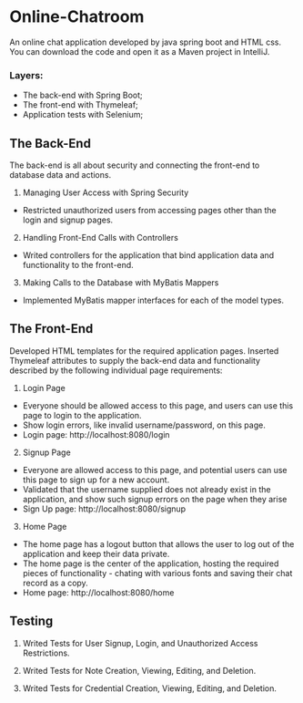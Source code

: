 # Online-Chatroom
An online chat application developed by java spring boot and HTML css. You can download the code and open it as a Maven project in IntelliJ.
### Layers: 
- The back-end with Spring Boot;
- The front-end with Thymeleaf;
- Application tests with Selenium;


## The Back-End
The back-end is all about security and connecting the front-end to database data and actions.
1. Managing User Access with Spring Security
- Restricted unauthorized users from accessing pages other than the login and signup pages. 
2. Handling Front-End Calls with Controllers
- Writed controllers for the application that bind application data and functionality to the front-end. 
3. Making Calls to the Database with MyBatis Mappers
- Implemented MyBatis mapper interfaces for each of the model types. 
## The Front-End
Developed HTML templates for the required application pages. Inserted Thymeleaf attributes to supply the back-end data and functionality described by the following individual page requirements:
1. Login Page
- Everyone should be allowed access to this page, and users can use this page to login to the application.
- Show login errors, like invalid username/password, on this page.
- Login page: http://localhost:8080/login
2. Signup Page
- Everyone are allowed access to this page, and potential users can use this page to sign up for a new account.
- Validated that the username supplied does not already exist in the application, and show such signup errors on the page when they arise
- Sign Up page: http://localhost:8080/signup
3. Home Page
- The home page has a logout button that allows the user to log out of the application and keep their data private.
- The home page is the center of the application, hosting the required pieces of functionality - chating with various fonts and saving their chat record as a copy.
- Home page: http://localhost:8080/home

## Testing
1. Writed Tests for User Signup, Login, and Unauthorized Access Restrictions.

2. Writed Tests for Note Creation, Viewing, Editing, and Deletion.

3. Writed Tests for Credential Creation, Viewing, Editing, and Deletion.
